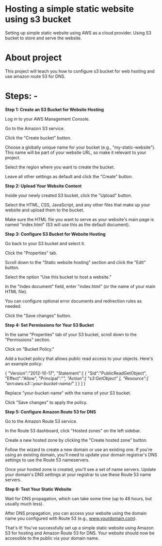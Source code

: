 # Hosting a simple static website using s3 bucket 
Setting up simple static website using AWS as a cloud provider. Using S3 bucket to store and serve the website.
# About project
This project will teach you how to configure s3 bucket for web hsoting and use amazon route 53 for DNS.
# Steps: -

__Step 1: Create an S3 Bucket for Website Hosting__

Log in to your AWS Management Console.

Go to the Amazon S3 service.

Click the "Create bucket" button.

Choose a globally unique name for your bucket (e.g., "my-static-website"). This name will be part of your website URL, so make it relevant to your project.

Select the region where you want to create the bucket.

Leave all other settings as default and click the "Create" button.

__Step 2: Upload Your Website Content__

Inside your newly created S3 bucket, click the "Upload" button.

Select the HTML, CSS, JavaScript, and any other files that make up your website and upload them to the bucket.

Make sure the HTML file you want to serve as your website's main page is named "index.html" (S3 will use this as the default document).

__Step 3: Configure S3 Bucket for Website Hosting__

Go back to your S3 bucket and select it.

Click the "Properties" tab.

Scroll down to the "Static website hosting" section and click the "Edit" button.

Select the option "Use this bucket to host a website."

In the "Index document" field, enter "index.html" (or the name of your main HTML file).

You can configure optional error documents and redirection rules as needed.

Click the "Save changes" button.

__Step 4: Set Permissions for Your S3 Bucket__

In the same "Properties" tab of your S3 bucket, scroll down to the "Permissions" section.

Click on "Bucket Policy."

Add a bucket policy that allows public read access to your objects. Here's an example policy:

{
   "Version":"2012-10-17",
   "Statement":[
      {
         "Sid":"PublicReadGetObject",
         "Effect":"Allow",
         "Principal":"*",
         "Action":[
            "s3:GetObject"
         ],
         "Resource":[
            "arn:aws:s3:::your-bucket-name/*"
         ]
      }
   ]
}

Replace "your-bucket-name" with the name of your S3 bucket.

Click "Save changes" to apply the policy.

__Step 5: Configure Amazon Route 53 for DNS__

Go to the Amazon Route 53 service.

In the Route 53 dashboard, click "Hosted zones" on the left sidebar.

Create a new hosted zone by clicking the "Create hosted zone" button.

Follow the wizard to create a new domain or use an existing one. If you're using an existing domain, you'll need to update your domain registrar's DNS settings to use the Route 53 nameservers.

Once your hosted zone is created, you'll see a set of name servers. Update your domain's DNS settings at your registrar to use these Route 53 name servers.

__Step 6: Test Your Static Website__

Wait for DNS propagation, which can take some time (up to 48 hours, but usually much less).

After DNS propagation, you can access your website using the domain name you configured with Route 53 (e.g., www.yourdomain.com).

That's it! You've successfully set up a simple static website using Amazon S3 for hosting and Amazon Route 53 for DNS. Your website should now be accessible to the public via your domain name.